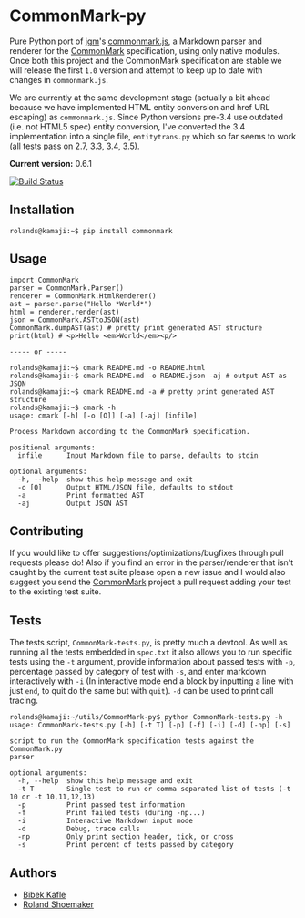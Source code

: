 CommonMark-py
=============
Pure Python port of [jgm](https://github.com/jgm)'s [commonmark.js](https://github.com/jgm/commonmark.js), a Markdown parser and renderer for the [CommonMark](http://commonmark.org) specification, using only native modules. Once both this project and the CommonMark specification are stable we will release the first `1.0` version and attempt to keep up to date with changes in `commonmark.js`.

We are currently at the same development stage (actually a bit ahead because we have implemented HTML entity conversion and href URL escaping) as `commonmark.js`. Since Python versions pre-3.4 use outdated (i.e. not HTML5 spec) entity conversion, I've converted the 3.4 implementation into a single file, `entitytrans.py` which so far seems to work (all tests pass on 2.7, 3.3, 3.4, 3.5).

**Current version:** 0.6.1

[![Build Status](https://travis-ci.org/rtfd/CommonMark-py.svg?branch=master)](https://travis-ci.org/rtfd/CommonMark-py)

Installation
------------

    rolands@kamaji:~$ pip install commonmark

Usage
-----

	import CommonMark
	parser = CommonMark.Parser()
	renderer = CommonMark.HtmlRenderer()
	ast = parser.parse("Hello *World*")
	html = renderer.render(ast)
	json = CommonMark.ASTtoJSON(ast)
	CommonMark.dumpAST(ast) # pretty print generated AST structure
	print(html) # <p>Hello <em>World</em><p/>

    ----- or -----

	rolands@kamaji:~$ cmark README.md -o README.html
	rolands@kamaji:~$ cmark README.md -o README.json -aj # output AST as JSON
	rolands@kamaji:~$ cmark README.md -a # pretty print generated AST structure
	rolands@kamaji:~$ cmark -h
	usage: cmark [-h] [-o [O]] [-a] [-aj] [infile]

	Process Markdown according to the CommonMark specification.

	positional arguments:
	  infile      Input Markdown file to parse, defaults to stdin

	optional arguments:
	  -h, --help  show this help message and exit
	  -o [O]      Output HTML/JSON file, defaults to stdout
	  -a          Print formatted AST
	  -aj         Output JSON AST

Contributing
------------

If you would like to offer suggestions/optimizations/bugfixes through pull requests please do! Also if you find an error in the parser/renderer that isn't caught by the current test suite please open a new issue and I would also suggest you send the [CommonMark](https://github.com/jgm/CommonMark) project a pull request adding your test to the existing test suite.

Tests
-----

The tests script, `CommonMark-tests.py`, is pretty much a devtool. As well as running all the tests embedded in `spec.txt` it also allows you to run specific tests using the `-t` argument, provide information about passed tests with `-p`, percentage passed by category of test with `-s`, and enter markdown interactively with `-i` (In interactive mode end a block by inputting a line with just `end`, to quit do the same but with `quit`). `-d` can be used to print call tracing.

	rolands@kamaji:~/utils/CommonMark-py$ python CommonMark-tests.py -h
	usage: CommonMark-tests.py [-h] [-t T] [-p] [-f] [-i] [-d] [-np] [-s]

	script to run the CommonMark specification tests against the CommonMark.py
	parser

	optional arguments:
	  -h, --help  show this help message and exit
	  -t T        Single test to run or comma separated list of tests (-t 10 or -t 10,11,12,13)
	  -p          Print passed test information
	  -f          Print failed tests (during -np...)
	  -i          Interactive Markdown input mode
	  -d          Debug, trace calls
	  -np         Only print section header, tick, or cross
	  -s          Print percent of tests passed by category

Authors
-------
* [Bibek Kafle](https://github.com/kafle)
* [Roland Shoemaker](https://github.com/rolandshoemaker)
